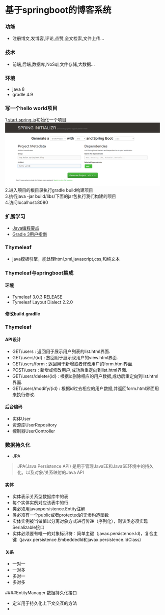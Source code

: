 # 基于springboot的博客系统  
### 功能  
* 注册博文,发博客,评论,点赞,全文检索,文件上传...  
### 技术  
* 前端,后端,数据库,NoSql,文件存储,大数据...  
### 环境
* java 8  
* gradle 4.9  
### 写一个hello world项目
1.[start.spring.io](https://start.spring.io/)初始化一个项目  
![start.spring.io](/image/Selection_002.png)
2.进入项目的根目录执行gradle build构建项目  
3.执行java -jar build/libs/下面的jar包执行我们构建的项目  
4.访问localhost:8080
### 扩展学习
* [Java编程要点](https://github.com/waylau/essential-java)  
* [Gradle 3用户指南](https://github.com/waylau/gradle-3-user-guide)  
### Thymeleaf  
* java模板引擎，能处理html,xml,javascript,css,和纯文本  
### Thymeleaf与springboot集成  
#### 环境  
* Tymeleaf 3.0.3 RELEASE  
* Tymeleaf Layout Dialect 2.2.0
#### 修改build.gradlle
### Thymeleaf
#### API设计  
* GET/users : 返回用于展示用户列表的list.html界面.  
* GET/users/{id} : 放回用于展示现用户的view.html界面.  
* GET/users/form : 返回用于新增或者修改用户的form.html界面.  
* POST/users : 新增或修改用户,成功后重定向到list.html界面.  
* GET/users/delete/{id} : 根据id删除相应的用户数据,成功后重定向到list.html界面.  
* GET/users/modify/{id} : 根据id过去相应的用户数据,并返回form.html界面用来执行修改.  

#### 后台编码
* 实体User  
* 资源库UserRepository  
* 控制器UserController  
### 数据持久化
* JPA  
> JPA(Java Persistence API) 是用于管理JavaEE和JavaSE环境中的持久化，以及对象/关系映射的Java API  
#### 实体  
* 实体表示关系型数据库中的表
* 每个实体实例对应该表中的行
* 类必须用javaxpersistence.Entity注解  
* 类必须有一个public或者protected的无惨构造函数
* 实体实例被当做值以分离对象方式进行传递（序列化），则该类必须实现Serializable接口
* 实体必须要有唯一的对象标识符：简单主键（javax.persistence.Id)，复合主键（javax.persistence.EmbeddedId和javax.persistence.IdClass）  
#### 关系
* 一对一
* 一对多
* 多对一
* 多对多

####EntityManager
数据持久化接口
* 定义用于持久化上下文交互的方法  
* 



